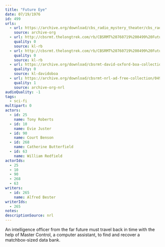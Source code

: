 ```yaml
---
title: "Future Eye"
date: 07/19/1976
id: 499
urls: 
  - url: https://archive.org/download/cbs_radio_mystery_theater/cbs_radio_mystery_theater-0451-0500.zip/cbs_radio_mystery_theater-0451-0500%2Fcbsrmt_0499_future_eye.mp3
    source: archive-org
  - url: http://cbsrmt.thelongtrek.com/rb/CBSRMT%20760719%200499%20Future%20Eye_wuwm.mp3
    quality: 0
    source: kl-rb
  - url: http://cbsrmt.thelongtrek.com/rb/CBSRMT%20760719%200499%20Future%20Eye_wbbm_rb.mp3
    quality: 0
    source: kl-rb
  - url: https://archive.org/download/cbsrmt-david-oxford-boa-collection/CBSRMT-760719-0499-Future-Eye-(128-44)_WUWM-FM-{BoA}.mp3
    quality: 0
    source: kl-davidoboa
  - url: https://archive.org/download/cbsrmt-nrl-ad-free-collection/0499%20cbsrmt_0499_future_eye%20(no%20ads).mp3
    quality: 1
    source: archive-org-nrl
audioQuality: -1
tags: 
  - sci-fi
multipart: 0
actors:  
  - id: 25
    name: Tony Roberts  
  - id: 10
    name: Evie Juster  
  - id: 90
    name: Court Benson  
  - id: 268
    name: Catherine Butterfield  
  - id: 63
    name: William Redfield
actorIds:  
  - 25  
  - 10  
  - 90  
  - 268  
  - 63
writers:  
  - id: 265
    name: Alfred Bester
writerIds:  
  - 265
notes: 
descriptionSource: nrl
---
```

An intelligence officer from the far future must travel back in time with the help of Master Control, a computer assistant, to find and recover a matchbox-sized data bank.